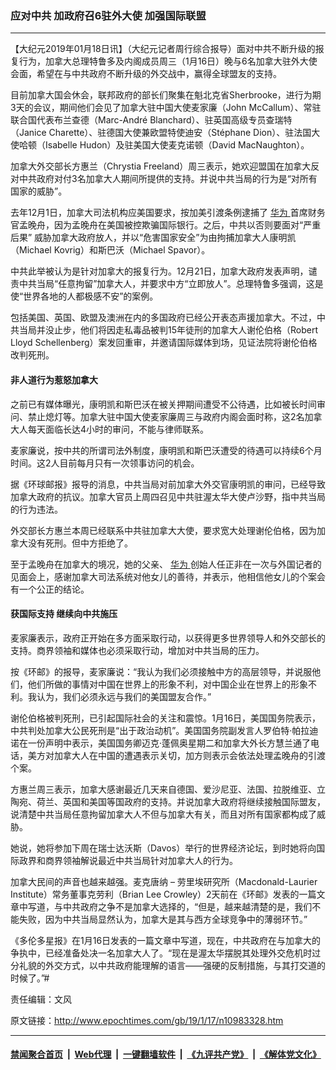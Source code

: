 ### 应对中共 加政府召6驻外大使 加强国际联盟
------------------------

<p>
 【大纪元2019年01月18日讯】（大纪元记者周行综合报导）面对中共不断升级的报复行为，加拿大总理特鲁多及内阁成员周三（1月16日）晚与6名加拿大驻外大使会面，希望在与中共政府不断升级的外交战中，赢得全球盟友的支持。
</p>
<p>
 目前加拿大国会休会，联邦政府的部长们聚集在魁北克省Sherbrooke，进行为期3天的会议，期间他们会见了加拿大驻中国大使麦家廉（John McCallum）、常驻联合国代表布兰查德（Marc-André Blanchard）、驻英国高级专员查瑞特（Janice Charette）、驻德国大使兼欧盟特使迪安（Stéphane Dion）、驻法国大使哈顿（Isabelle Hudon）及驻美国大使麦克诺顿（David MacNaughton）。
</p>
<p>
 加拿大外交部长方惠兰（Chrystia Freeland）周三表示，她欢迎盟国在加拿大反对中共政府对付3名加拿大人期间所提供的支持。并说中共当局的行为是“对所有国家的威胁”。
</p>
<p>
 去年12月1日，加拿大司法机构应美国要求，按加美引渡条例逮捕了
 <a href="http://www.epochtimes.com/gb/tag/%E5%8D%8E%E4%B8%BA.html">
  华为
 </a>
 首席财务官孟晚舟，因为孟晚舟在美国被控欺骗国际银行。之后，中共以否则要面对“严重后果” 威胁加拿大政府放人，并以“危害国家安全”为由拘捕加拿大人康明凯（Michael Kovrig）和斯巴沃（Michael Spavor）。
</p>
<p>
 中共此举被认为是针对加拿大的报复行为。12月21日，加拿大政府发表声明，谴责中共当局“任意拘留”加拿大人，并要求中方“立即放人”。总理特鲁多强调，这是使“世界各地的人都极感不安”的案例。
</p>
<p>
 包括美国、英国、欧盟及澳洲在内的多国政府已经公开表态声援加拿大。不过，中共当局并没止步，他们将因走私毒品被判15年徒刑的加拿大人谢伦伯格（Robert Lloyd Schellenberg）案发回重审，并邀请国际媒体到场，见证法院将谢伦伯格改判死刑。
</p>
<h4>
 非人道行为惹怒加拿大
</h4>
<p>
 之前已有媒体曝光，康明凯和斯巴沃在被关押期间遭受不公待遇，比如被长时间审问、禁止熄灯等。加拿大驻中国大使麦家廉周三与政府内阁会面时称，这2名加拿大人每天面临长达4小时的审问，不能与律师联系。
</p>
<p>
 麦家廉说，按中共的所谓司法外制度，康明凯和斯巴沃遭受的待遇可以持续6个月时间。这2人目前每月只有一次领事访问的机会。
</p>
<p>
 据《环球邮报》报导的消息，中共当局对前加拿大外交官康明凯的审问，已经导致加拿大政府的抗议。加拿大官员上周四召见中共驻渥太华大使卢沙野，指中共当局的行为违法。
</p>
<p>
 外交部长方惠兰本周已经联系中共驻加拿大大使，要求宽大处理谢伦伯格，因为加拿大没有死刑。但中方拒绝了。
</p>
<p>
 至于孟晚舟在加拿大的境况，她的父亲、
 <a href="http://www.epochtimes.com/gb/tag/%E5%8D%8E%E4%B8%BA.html">
  华为
 </a>
 创始人任正非在一次与外国记者的见面会上，感谢加拿大司法系统对他女儿的善待，并表示，他相信他女儿的个案会有一个公正的结论。
</p>
<h4>
 获国际支持 继续向中共施压
</h4>
<p>
 麦家廉表示，政府正开始在多方面采取行动，以获得更多世界领导人和外交部长的支持。商界领袖和媒体也必须采取行动，增加对中共当局的压力。
</p>
<p>
 按《环邮》的报导，麦家廉说：“我认为我们必须接触中方的高层领导，并说服他们，他们所做的事情对中国在世界上的形象不利，对中国企业在世界上的形象不利。我认为，我们必须永远与我们的美国盟友合作。”
</p>
<p>
 谢伦伯格被判死刑，已引起国际社会的关注和震惊。1月16日，美国国务院表示，中共判处加拿大公民死刑是“出于政治动机”。美国国务院副发言人罗伯特‧帕拉迪诺在一份声明中表示，美国国务卿迈克‧蓬佩奥星期二和加拿大外长方慧兰通了电话，美方对加拿大人在中国的遭遇表示关切，加方则表示会依法处理孟晚舟的引渡个案。
</p>
<p>
 方惠兰周三表示，加拿大感谢最近几天来自德国、爱沙尼亚、法国、拉脱维亚、立陶宛、荷兰、英国和美国等国政府的支持。并说加拿大政府将继续接触国际盟友，说清楚中共当局任意拘留加拿大人不但与加拿大有关，而且对所有国家都构成了威胁。
</p>
<p>
 她说，她将参加下周在瑞士达沃斯（Davos）举行的世界经济论坛，到时她将向国际政界和商界领袖解说最近中共当局针对加拿大人的行为。
</p>
<p>
 加拿大民间的声音也越来越强。麦克唐纳 – 劳里埃研究所（Macdonald-Laurier Institute）常务董事克劳利（Brian Lee Crowley）2天前在《环邮》发表的一篇文章中写道，与中共政府之争不是加拿大选择的，“但是，越来越清楚的是，我们不能失败，因为中共当局显然认为，加拿大是其与西方全球竞争中的薄弱环节。”
</p>
<p>
 《多伦多星报》在1月16日发表的一篇文章中写道，现在，中共政府在与加拿大的争执中，已经准备处决一名加拿大人了。“现在是渥太华摆脱其处理外交危机时过分礼貌的外交方式，以中共政府能理解的语言——强硬的反制措施，与其打交道的时候了。”#
</p>
<p>
 责任编辑：文风
</p>

原文链接：http://www.epochtimes.com/gb/19/1/17/n10983328.htm


------------------------
#### [禁闻聚合首页](https://github.com/gfw-breaker/banned-news/blob/master/README.md) &nbsp;|&nbsp; [Web代理](https://github.com/gfw-breaker/open-proxy/blob/master/README.md) &nbsp;|&nbsp; [一键翻墙软件](https://github.com/gfw-breaker/nogfw/blob/master/README.md) &nbsp;|&nbsp; [《九评共产党》](https://github.com/gfw-breaker/9ping.md/blob/master/README.md#九评之一评共产党是什么) &nbsp;|&nbsp; [《解体党文化》](https://github.com/gfw-breaker/jtdwh.md/blob/master/README.md#绪论)